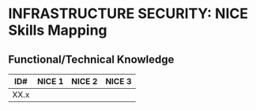 # INFRASTRUCTURE SECURITY: NICE Skills Mapping

## Functional/Technical Knowledge

| ID# | NICE 1 | NICE 2 | NICE 3 |
| ----- | ------------------| ------------------| ------------------|
| XX.x |  |  |  |